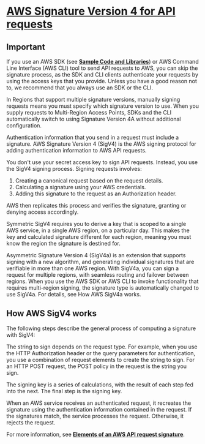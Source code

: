 # **[AWS Signature Version 4 for API requests](https://docs.aws.amazon.com/IAM/latest/UserGuide/reference_sigv.html)**

## Important

If you use an AWS SDK (see **[Sample Code and Libraries](https://aws.amazon.com/developer/)**) or AWS Command Line Interface (AWS CLI) tool to send API requests to AWS, you can skip the signature process, as the SDK and CLI clients authenticate your requests by using the access keys that you provide. Unless you have a good reason not to, we recommend that you always use an SDK or the CLI.

In Regions that support multiple signature versions, manually signing requests means you must specify which signature version to use. When you supply requests to Multi-Region Access Points, SDKs and the CLI automatically switch to using Signature Version 4A without additional configuration.

Authentication information that you send in a request must include a signature. AWS Signature Version 4 (SigV4) is the AWS signing protocol for adding authentication information to AWS API requests.

You don't use your secret access key to sign API requests. Instead, you use the SigV4 signing process. Signing requests involves:

1. Creating a canonical request based on the request details.
2. Calculating a signature using your AWS credentials.
3. Adding this signature to the request as an Authorization header.

AWS then replicates this process and verifies the signature, granting or denying access accordingly.

Symmetric SigV4 requires you to derive a key that is scoped to a single AWS service, in a single AWS region, on a particular day. This makes the key and calculated signature different for each region, meaning you must know the region the signature is destined for.

Asymmetric Signature Version 4 (SigV4a) is an extension that supports signing with a new algorithm, and generating individual signatures that are verifiable in more than one AWS region. With SigV4a, you can sign a request for multiple regions, with seamless routing and failover between regions. When you use the AWS SDK or AWS CLI to invoke functionality that requires multi-region signing, the signature type is automatically changed to use SigV4a. For details, see How AWS SigV4a works.

## How AWS SigV4 works

The following steps describe the general process of computing a signature with SigV4:

The string to sign depends on the request type. For example, when you use the HTTP Authorization header or the query parameters for authentication, you use a combination of request elements to create the string to sign. For an HTTP POST request, the POST policy in the request is the string you sign.

The signing key is a series of calculations, with the result of each step fed into the next. The final step is the signing key.

When an AWS service receives an authenticated request, it recreates the signature using the authentication information contained in the request. If the signatures match, the service processes the request. Otherwise, it rejects the request.

For more information, see **[Elements of an AWS API request signature](https://docs.aws.amazon.com/IAM/latest/UserGuide/reference_sigv-signing-elements.html)**.
